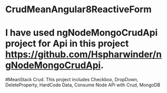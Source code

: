 # CrudMeanAngular8ReactiveForm
# I have used ngNodeMongoCrudApi project for Api in this project https://github.com/Hspharwinder/ngNodeMongoCrudApi.

 #MeanStack Crud. This project includes Checkbox, DropDown, DeleteProperty, HardCode Data, Consume Node APi with Crud, MongoDB
 
 
